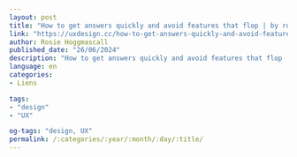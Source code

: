 ```yaml
---
layout: post
title: "How to get answers quickly and avoid features that flop | by rosie hoggmascall | jun, 2024 | ux collective"
link: "https://uxdesign.cc/how-to-get-answers-quickly-and-avoid-features-that-flop-3c7494a6a576"
author: Rosie Hoggmascall
published_date: "26/06/2024"
description: "How to get answers quickly and avoid features that flop | by Rosie Hoggmascall | Jun, 2024 | UX Collective"
language: en
categories:
- Liens

tags:
- "design"
- "UX"

og-tags: "design, UX"
permalink: /:categories/:year/:month/:day/:title/
---
```

